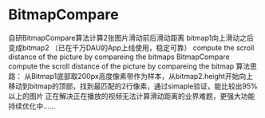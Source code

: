 # BitmapCompare 
自研BitmapCompare算法计算2张图片滑动前后滑动距离
bitmap1向上滑动之后变成bitmap2 （已在千万DAU的App上线使用，稳定可靠）
compute the scroll distance of the picture by compareing the bitmaps
BitmapCompare
compute the scroll distance of the picture by compareing the bitmap
算法思路： 从Bitmap1底部取200px高度像素带作为样本，从bitmap2.height开始向上移动到bitmap的顶部，找到最匹配的2行像素，通过simaple验证，能比较出95%以上的图片
正在解决正在播放的视频无法计算滑动距离的业界难题，更强大功能持续优化中......
